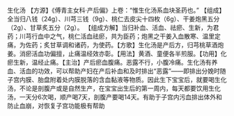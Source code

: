 生化汤
【方源】《傅青主女科·产后偏》上卷：“惟生化汤系血块圣药也。”
【组成】全当归八钱（24g）、川芎三钱（9g）、桃仁去皮尖十四枚（6g）、干姜炮黑五分（2g）、甘草炙五分（2g）。
【组成方解】当归补血、活血、祛瘀、生新，为君药；川芎行血中之气，桃仁活血祛瘀，共为臣药；炮黑之干姜入血散寒、温里定痛，为佐药；炙甘草调和诸药，为使药。【方歌】生化汤是产后方，归芎桃草酒炮姜。消瘀活血功偏擅，止痛温经效亦彰。【用法】黄酒、童便各半煎服。【功用】化瘀生新，温经止痛。【主治】产后瘀血腹痛。恶露不行，小腹冷痛。生化汤有养血、活血的功效，可以帮助产妇在产后补血和及时排出“恶露”――即排出分娩时随子宫内膜、胎盘附着处内膜脱落的含血黏液等物质。因此生下宝宝后，就要喝生化汤，不论是剖腹产或是自然生产，在宝宝出生后的第一周内，每天都要饮用生化汤，一天分6次喝，顺产喝7天，剖腹产要喝14天。有助于子宫内污血排出体外和防止血崩，对恢复子宫功能极有帮助
